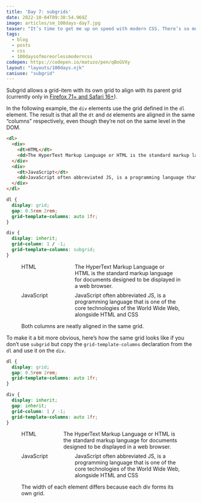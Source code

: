 ```yaml
---
title: 'Day 7: subgrids'
date: 2022-10-04T09:38:54.969Z
image: articles/sm_100days-day7.jpg
teaser: "It’s time to get me up on speed with modern CSS. There’s so much new in CSS that I know too little about. To change that I’ve started [#100DaysOfMoreOrLessModernCSS](/blog/2022/100-days-of-more-or-less-modern-css/). Why more or less modern CSS? Because some topics will be about cutting-edge features, while other stuff has been around for quite a while already, but I just have little to no experience with it."
tags:
  - blog
  - posts
  - css
  - 100daysofmoreorlessmoderncss
codepen: https://codepen.io/matuzo/pen/qBoGVXy
layout: "layouts/100days.njk"
caniuse: "subgrid"
---
```

Subgrid allows a grid-item with its own grid to align with its parent grid  (currently only in [Firefox 71+ and Safari 16+](https://caniuse.com/css-subgrid)).

In the following example, the `div` elements use the grid defined in the `dl` element. The result is that all the `dt` and `dd` elements are aligned in the same “columns” respectively, even though they’re not on the same level in the DOM.

```html
<dl>
  <div>
    <dt>HTML</dt>
    <dd>The HyperText Markup Language or HTML is the standard markup language for documents designed to be displayed in a web browser.</dd>
  </div>
  <div>
    <dt>JavaScript</dt>
    <dd>JavaScript often abbreviated JS, is a programming language that is one of the core technologies of the World Wide Web, alongside HTML and CSS</dd>
  </div>
</dl>
```

```css
dl {
  display: grid;
  gap: 0.5rem 2rem;
  grid-template-columns: auto 1fr;
}

div {
  display: inherit;
  grid-column: 1 / -1;
  grid-template-columns: subgrid;
}
```

<style>
.subgrid {
  display: grid;
  grid-template-columns: auto 1fr;
  gap: 0.5rem 2rem;
}

.subgrid div {
  grid-column: 1 / -1;
  display: inherit;
  grid-template-columns: subgrid;
}

.no-subgrid {
  display: grid;
  gap: 0.5rem 2rem;
  grid-template-columns: auto 1fr;
}

.no-subgrid div {
  display: inherit;
  gap: inherit;
  grid-column: 1 / -1;
  grid-template-columns: auto 1fr;
}
</style>

<figure>

<dl class="subgrid">
  <div>
    <dt>HTML</dt>
    <dd>The HyperText Markup Language or HTML is the standard markup language for documents designed to be displayed in a web browser.</dd>
  </div>
  <div>
    <dt>JavaScript</dt>
    <dd>JavaScript often abbreviated JS, is a programming language that is one of the core technologies of the World Wide Web, alongside HTML and CSS</dd>
  </div>
</dl>

<figcaption>Both columns are neatly aligned in the same grid.</figcaption>

</figure>

To make it a bit more obvious, here’s how the same grid looks like if you don’t use `subgrid` but copy the `grid-template-columns` declaration from the `dl` and use it on the `div`.

```css
dl {
  display: grid;
  gap: 0.5rem 2rem;
  grid-template-columns: auto 1fr;
}

div {
  display: inherit;
  gap: inherit;
  grid-column: 1 / -1;
  grid-template-columns: auto 1fr;
}
```

<figure>

<dl class="no-subgrid">
  <div>
    <dt>HTML</dt>
    <dd>The HyperText Markup Language or HTML is the standard markup language for documents designed to be displayed in a web browser.</dd>
  </div>
  <div>
    <dt>JavaScript</dt>
    <dd>JavaScript often abbreviated JS, is a programming language that is one of the core technologies of the World Wide Web, alongside HTML and CSS</dd>
  </div>
</dl>

<figcaption>The width of each element differs because each div forms its own grid.</figcaption>

</figure>